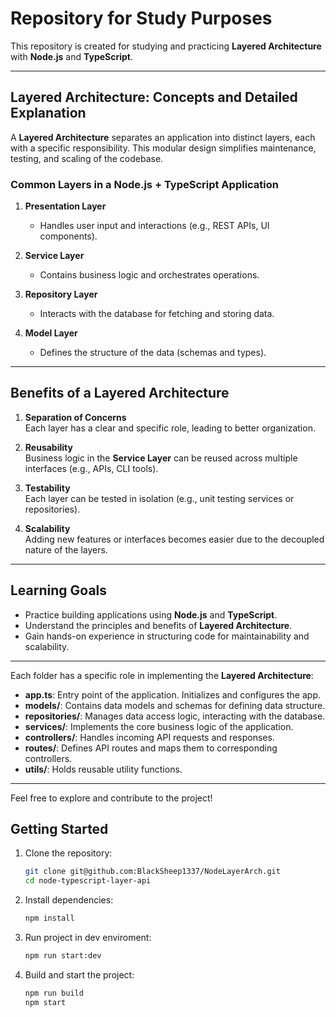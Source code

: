 # Repository for Study Purposes

This repository is created for studying and practicing **Layered Architecture** with **Node.js** and **TypeScript**.

---

## Layered Architecture: Concepts and Detailed Explanation

A **Layered Architecture** separates an application into distinct layers, each with a specific responsibility. This modular design simplifies maintenance, testing, and scaling of the codebase.

### Common Layers in a Node.js + TypeScript Application

1. **Presentation Layer**  
   - Handles user input and interactions (e.g., REST APIs, UI components).

2. **Service Layer**  
   - Contains business logic and orchestrates operations.

3. **Repository Layer**  
   - Interacts with the database for fetching and storing data.

4. **Model Layer**  
   - Defines the structure of the data (schemas and types).

---

## Benefits of a Layered Architecture

1. **Separation of Concerns**  
   Each layer has a clear and specific role, leading to better organization.

2. **Reusability**  
   Business logic in the **Service Layer** can be reused across multiple interfaces (e.g., APIs, CLI tools).

3. **Testability**  
   Each layer can be tested in isolation (e.g., unit testing services or repositories).

4. **Scalability**  
   Adding new features or interfaces becomes easier due to the decoupled nature of the layers.

---

## Learning Goals

- Practice building applications using **Node.js** and **TypeScript**.
- Understand the principles and benefits of **Layered Architecture**.
- Gain hands-on experience in structuring code for maintainability and scalability.

---

Each folder has a specific role in implementing the **Layered Architecture**:

- **app.ts**: Entry point of the application. Initializes and configures the app.
- **models/**: Contains data models and schemas for defining data structure.
- **repositories/**: Manages data access logic, interacting with the database.
- **services/**: Implements the core business logic of the application.
- **controllers/**: Handles incoming API requests and responses.
- **routes/**: Defines API routes and maps them to corresponding controllers.
- **utils/**: Holds reusable utility functions.

---

Feel free to explore and contribute to the project!

## Getting Started

1. Clone the repository:
   ```bash
   git clone git@github.com:BlackSheep1337/NodeLayerArch.git
   cd node-typescript-layer-api
2. Install dependencies:
   ```bash
   npm install
3. Run project in dev enviroment:
   ```bash
   npm run start:dev
4. Build and start the project:
   ```bash
   npm run build
   npm start
